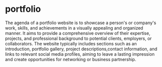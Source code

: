 # portfolio
The agenda of a portfolio website is to showcase a person's or company's work, skills, and achievements in a visually appealing and organized manner. It aims to provide a comprehensive overview of their expertise, projects, and professional background to potential clients, employers, or collaborators. The website typically includes sections such as an introduction, portfolio gallery, project descriptions,contact information, and links to relevant social media profiles, aiming to leave a lasting impression and create opportunities for networking or business partnership.
